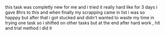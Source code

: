 this task was completly new for me and i tried it really hard like for 3 days i gave 8hrs to this and when finally my scrapping came in list i was so happpy but after that i got stucked and didn't wanted to waste my time in trying one task so i shifted on other tasks but at the end after hard work , hit and trial method  i did it 
